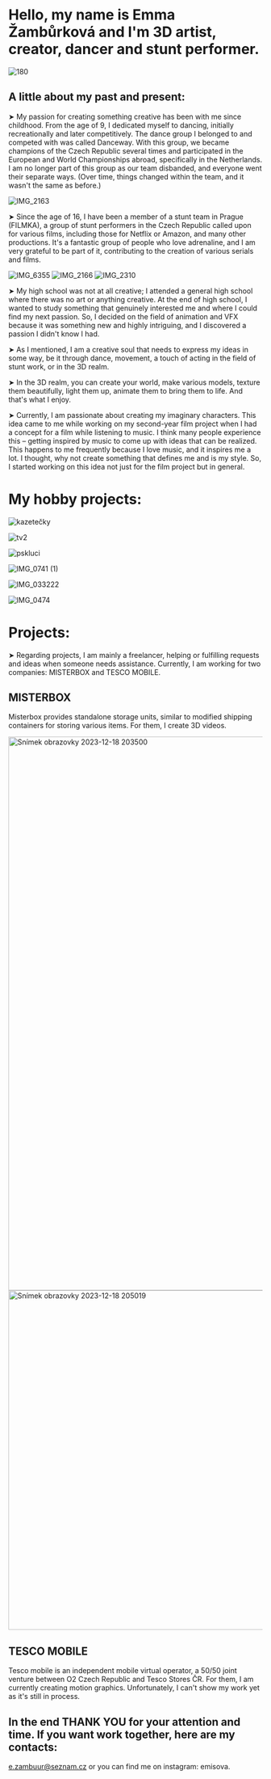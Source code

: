 
# Hello, my name is Emma Žambůrková and I'm 3D artist, creator, dancer and stunt performer.
![180](https://github.com/Emisova/english-for-designers/assets/149970173/1cd8191e-2f3a-459c-a704-df490798a5eb)


## A little about my past and present:
➤ My passion for creating something creative has been with me since childhood. From the age of 9, I dedicated myself to dancing, initially recreationally and later competitively. The dance group I belonged to and competed with was called Danceway. With this group, we became champions of the Czech Republic several times and participated in the European and World Championships abroad, specifically in the Netherlands. I am no longer part of this group as our team disbanded, and everyone went their separate ways. (Over time, things changed within the team, and it wasn't the same as before.)

![IMG_2163](https://github.com/Emisova/english-for-designers/assets/149970173/7211ca73-d185-4334-838d-de10907b3484)

➤ Since the age of 16, I have been a member of a stunt team in Prague (FILMKA), a group of stunt performers in the Czech Republic called upon for various films, including those for Netflix or Amazon, and many other productions. It's a fantastic group of people who love adrenaline, and I am very grateful to be part of it, contributing to the creation of various serials and films.

![IMG_6355](https://github.com/Emisova/english-for-designers/assets/149970173/f3ce5a0f-7ccd-4054-8d61-f3c88242561a)
![IMG_2166](https://github.com/Emisova/english-for-designers/assets/149970173/ef60045e-37fb-488a-8e5b-9e32195389f4)
![IMG_2310](https://github.com/Emisova/english-for-designers/assets/149970173/ff7d002b-93d6-419a-a318-85fc02aa5316)

➤ My high school was not at all creative; I attended a general high school where there was no art or anything creative. At the end of high school, I wanted to study something that genuinely interested me and where I could find my next passion. So, I decided on the field of animation and VFX because it was something new and highly intriguing, and I discovered a passion I didn't know I had.

➤ As I mentioned, I am a creative soul that needs to express my ideas in some way, be it through dance, movement, a touch of acting in the field of stunt work, or in the 3D realm.

➤ In the 3D realm, you can create your world, make various models, texture them beautifully, light them up, animate them to bring them to life. And that's what I enjoy.

➤ Currently, I am passionate about creating my imaginary characters. This idea came to me while working on my second-year film project when I had a concept for a film while listening to music. I think many people experience this – getting inspired by music to come up with ideas that can be realized. This happens to me frequently because I love music, and it inspires me a lot. I thought, why not create something that defines me and is my style. So, I started working on this idea not just for the film project but in general.

# My hobby projects:
![kazetečky](https://github.com/Emisova/english-for-designers/assets/149970173/e8d2aad5-9710-4277-ad65-4dd54d4fe4d4)

![tv2](https://github.com/Emisova/english-for-designers/assets/149970173/49a257ee-48f5-45e2-872b-eed718845155)

![pskluci](https://github.com/Emisova/english-for-designers/assets/149970173/bccc930a-9080-4ea9-bfc9-4dba8c36e9a6)

![IMG_0741 (1)](https://github.com/Emisova/english-for-designers/assets/149970173/282c29d3-6726-4954-8d4d-1fa4257877f9)

![IMG_033222](https://github.com/Emisova/english-for-designers/assets/149970173/43b09284-0de1-45f8-91a2-b9ed3a67d308)

![IMG_0474](https://github.com/Emisova/english-for-designers/assets/149970173/c6fe475d-2177-4169-b166-cd1d99fc6106)


# Projects: 
➤ Regarding projects, I am mainly a freelancer, helping or fulfilling requests and ideas when someone needs assistance. Currently, I am working for two companies: MISTERBOX and TESCO MOBILE.

## MISTERBOX
Misterbox provides standalone storage units, similar to modified shipping containers for storing various items. For them, I create 3D videos.

<img width="1096" alt="Snímek obrazovky 2023-12-18 203500" src="https://github.com/Emisova/english-for-designers/assets/149970173/efed8c54-168e-4802-8477-81d70c21864c">
<img width="672" alt="Snímek obrazovky 2023-12-18 205019" src="https://github.com/Emisova/english-for-designers/assets/149970173/c9f4628c-bcc1-45d2-bb18-01eeda27b76f">

## TESCO MOBILE 
Tesco mobile is an independent mobile virtual operator, a 50/50 joint venture between O2 Czech Republic and Tesco Stores ČR. For them, I am currently creating motion graphics. Unfortunately, I can't show my work yet as it's still in process.

## In the end THANK YOU for your attention and time. If you want work together, here are my contacts: 

e.zambuur@seznam.cz or you can find me on instagram: emisova. 
